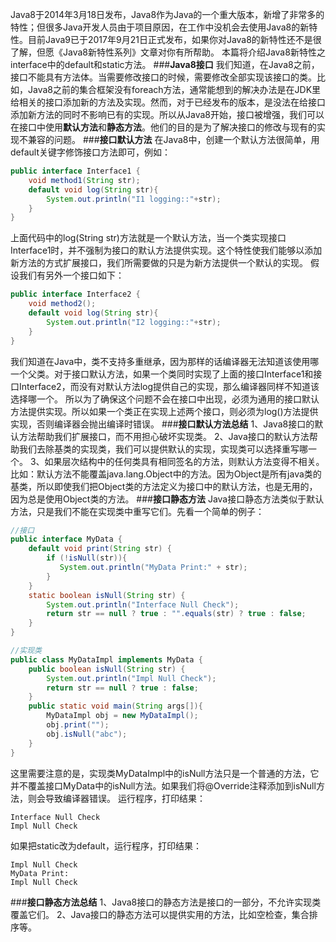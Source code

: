 Java8于2014年3月18日发布，Java8作为Java的一个重大版本，新增了非常多的特性；但很多Java开发人员由于项目原因，在工作中没机会去使用Java8的新特性。目前Java9已于2017年9月21日正式发布，如果你对Java8的新特性还不是很了解，但愿《Java8新特性系列》文章对你有所帮助。
本篇将介绍Java8新特性之interface中的default和static方法。
###**Java8接口**
我们知道，在Java8之前，接口不能具有方法体。当需要修改接口的时候，需要修改全部实现该接口的类。比如，Java8之前的集合框架没有foreach方法，通常能想到的解决办法是在JDK里给相关的接口添加新的方法及实现。然而，对于已经发布的版本，是没法在给接口添加新方法的同时不影响已有的实现。所以从Java8开始，接口被增强，我们可以在接口中使用**默认方法**和**静态方法**。他们的目的是为了解决接口的修改与现有的实现不兼容的问题。
###**接口默认方法**
在Java8中，创建一个默认方法很简单，用default关键字修饰接口方法即可，例如：
```java
public interface Interface1 {
	void method1(String str);
	default void log(String str){
		System.out.println("I1 logging::"+str);
	}
}
```
上面代码中的log(String str)方法就是一个默认方法，当一个类实现接口Interface1时，并不强制为接口的默认方法提供实现。这个特性使我们能够以添加新方法的方式扩展接口，我们所需要做的只是为新方法提供一个默认的实现。
假设我们有另外一个接口如下：
```java
public interface Interface2 {
	void method2();
	default void log(String str){
		System.out.println("I2 logging::"+str);
	}
}
```
我们知道在Java中，类不支持多重继承，因为那样的话编译器无法知道该使用哪一个父类。对于接口默认方法，如果一个类同时实现了上面的接口Interface1和接口Interface2，而没有对默认方法log提供自己的实现，那么编译器同样不知道该选择哪一个。
所以为了确保这个问题不会在接口中出现，必须为通用的接口默认方法提供实现。所以如果一个类正在实现上述两个接口，则必须为log()方法提供实现，否则编译器会抛出编译时错误。
###**接口默认方法总结**
1、Java8接口的默认方法帮助我们扩展接口，而不用担心破坏实现类。
2、Java接口的默认方法帮助我们去除基类的实现类，我们可以提供默认的实现，实现类可以选择重写哪一个。
3、如果层次结构中的任何类具有相同签名的方法，则默认方法变得不相关。比如：默认方法不能覆盖java.lang.Object中的方法。因为Object是所有java类的基类，所以即使我们把Object类的方法定义为接口中的默认方法，也是无用的，因为总是使用Object类的方法。
###**接口静态方法**
Java接口静态方法类似于默认方法，只是我们不能在实现类中重写它们。先看一个简单的例子：
```java
//接口
public interface MyData {
	default void print(String str) {
		if (!isNull(str)){
           System.out.println("MyData Print:" + str);
		}
	}
	static boolean isNull(String str) {
		System.out.println("Interface Null Check");
		return str == null ? true : "".equals(str) ? true : false;
	}
}
```
```java
//实现类
public class MyDataImpl implements MyData {
	public boolean isNull(String str) {
		System.out.println("Impl Null Check");
		return str == null ? true : false;
	}
	public static void main(String args[]){
		MyDataImpl obj = new MyDataImpl();
		obj.print("");
		obj.isNull("abc");
	}
}
```
这里需要注意的是，实现类MyDataImpl中的isNull方法只是一个普通的方法，它并不覆盖接口MyData中的isNull方法。如果我们将@Override注释添加到isNull方法，则会导致编译器错误。
运行程序，打印结果：
```
Interface Null Check
Impl Null Check
```
如果把static改为default，运行程序，打印结果：
```
Impl Null Check
MyData Print:
Impl Null Check
```
###**接口静态方法总结**
1、Java8接口的静态方法是接口的一部分，不允许实现类覆盖它们。
2、Java接口的静态方法可以提供实用的方法，比如空检查，集合排序等。



